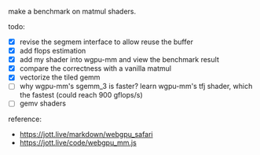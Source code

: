 make a benchmark on matmul shaders.

todo:

- [x] revise the segmem interface to allow reuse the buffer
- [x] add flops estimation
- [x] add my shader into wgpu-mm and view the benchmark result
- [x] compare the correctness with a vanilla matmul
- [x] vectorize the tiled gemm
- [ ] why wgpu-mm's sgemm_3 is faster?  learn wgpu-mm's tfj shader, which the fastest (could reach 900 gflops/s)
- [ ] gemv shaders

reference:

- https://jott.live/markdown/webgpu_safari
- https://jott.live/code/webgpu_mm.js
